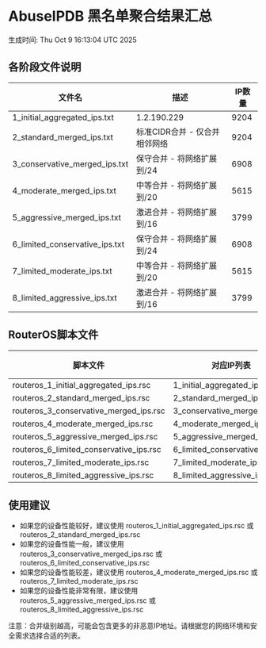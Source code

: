 # AbuseIPDB 黑名单聚合结果汇总
生成时间: Thu Oct  9 16:13:04 UTC 2025

## 各阶段文件说明

| 文件名 | 描述 | IP数量 |
|--------|------|--------|
| 1_initial_aggregated_ips.txt | 1.2.190.229 | 9204 |
| 2_standard_merged_ips.txt | 标准CIDR合并 - 仅合并相邻网络 | 9204 |
| 3_conservative_merged_ips.txt | 保守合并 - 将网络扩展到/24 | 6908 |
| 4_moderate_merged_ips.txt | 中等合并 - 将网络扩展到/20 | 5615 |
| 5_aggressive_merged_ips.txt | 激进合并 - 将网络扩展到/16 | 3799 |
| 6_limited_conservative_ips.txt | 保守合并 - 将网络扩展到/24 | 6908 |
| 7_limited_moderate_ips.txt | 中等合并 - 将网络扩展到/20 | 5615 |
| 8_limited_aggressive_ips.txt | 激进合并 - 将网络扩展到/16 | 3799 |

## RouterOS脚本文件

| 脚本文件 | 对应IP列表 | IP数量 |
|----------|------------|--------|
| routeros_1_initial_aggregated_ips.rsc | 1_initial_aggregated_ips.txt | 9204 |
| routeros_2_standard_merged_ips.rsc | 2_standard_merged_ips.txt | 9204 |
| routeros_3_conservative_merged_ips.rsc | 3_conservative_merged_ips.txt | 6908 |
| routeros_4_moderate_merged_ips.rsc | 4_moderate_merged_ips.txt | 5615 |
| routeros_5_aggressive_merged_ips.rsc | 5_aggressive_merged_ips.txt | 3799 |
| routeros_6_limited_conservative_ips.rsc | 6_limited_conservative_ips.txt | 6908 |
| routeros_7_limited_moderate_ips.rsc | 7_limited_moderate_ips.txt | 5615 |
| routeros_8_limited_aggressive_ips.rsc | 8_limited_aggressive_ips.txt | 3799 |

## 使用建议

- 如果您的设备性能较好，建议使用 routeros_1_initial_aggregated_ips.rsc 或 routeros_2_standard_merged_ips.rsc
- 如果您的设备性能一般，建议使用 routeros_3_conservative_merged_ips.rsc 或 routeros_6_limited_conservative_ips.rsc
- 如果您的设备性能较差，建议使用 routeros_4_moderate_merged_ips.rsc 或 routeros_7_limited_moderate_ips.rsc
- 如果您的设备性能非常有限，建议使用 routeros_5_aggressive_merged_ips.rsc 或 routeros_8_limited_aggressive_ips.rsc

注意：合并级别越高，可能会包含更多的非恶意IP地址。请根据您的网络环境和安全需求选择合适的列表。
